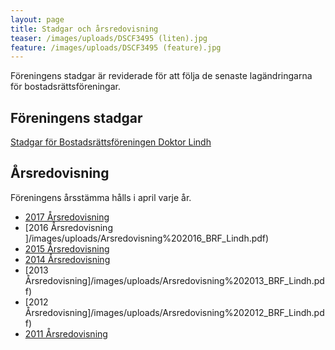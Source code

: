 ```yaml
---
layout: page
title: Stadgar och årsredovisning
teaser: /images/uploads/DSCF3495 (liten).jpg
feature: /images/uploads/DSCF3495 (feature).jpg
---
```

Föreningens stadgar är reviderade för att följa de senaste lagändringarna för bostadsrättsföreningar.

## Föreningens stadgar

[Stadgar för Bostadsrättsföreningen Doktor Lindh](/images/uploads/Stadgar%20BRF_Dr_Lindh_Nya_2016.pdf)

## Årsredovisning

Föreningens årsstämma hålls i april varje år.  

* [2017 Årsredovisning ](/images/uploads/Arsredovisning%202017_BRF_Lindh.pdf)
* [2016 Årsredovisning ]/images/uploads/Arsredovisning%202016_BRF_Lindh.pdf)
* [2015 Årsredovisning ](/images/uploads/Arsredovisning%202015_BRF_Lindh.pdf)
* [2014 Årsredovisning](/images/uploads/Arsredovisning%202014_BRF_Lindh.pdf) 
* [2013 Årsredovisning]/images/uploads/Arsredovisning%202013_BRF_Lindh.pdf) 
* [2012 Årsredovisning]/images/uploads/Arsredovisning%202012_BRF_Lindh.pdf) 
* [2011 Årsredovisning](/images/uploads/Arsredovisning%202011_BRF_Lindh.pdf)
